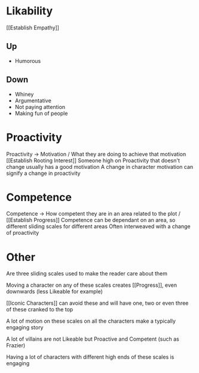 # Likability
[[Establish Empathy]]
## Up
- Humorous
## Down
- Whiney
- Argumentative
- Not paying attention
- Making fun of people
# Proactivity
Proactivity -> Motivation / What they are doing to achieve that motivation [[Establish Rooting Interest]]
Someone high on Proactivity that doesn't change usually has a good motivation
A change in character motivation can signify a change in proactivity
# Competence
Competence -> How competent they are in an area related to the plot / [[Establish Progress]]
Competence can be dependant on an area, so different sliding scales for different areas
Often interweaved with a change of proactivity
# Other
Are three sliding scales used to make the reader care about them

Moving a character on any of these scales creates [[Progress]], even downwards (less Likeable for example)

[[Iconic Characters]] can avoid these and will have one, two or even three of these cranked to the top

A lot of motion on these scales on all the characters make a typically engaging story

A lot of villains are not Likeable but Proactive and Competent (such as Frazier)

Having a lot of characters with different high ends of these scales is engaging
